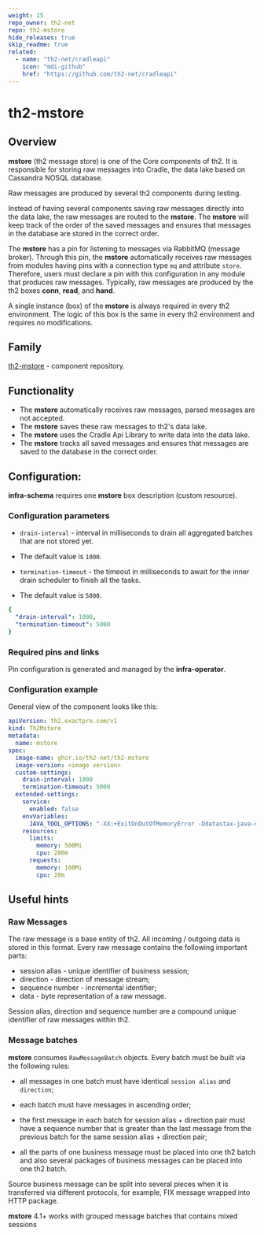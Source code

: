 ```yaml
---
weight: 15
repo_owner: th2-net
repo: th2-mstore
hide_releases: true
skip_readme: true
related:
  - name: "th2-net/cradleapi"
    icon: "mdi-github"
    href: "https://github.com/th2-net/cradleapi"
---
```


# th2-mstore

## Overview

**mstore** (th2 message store) is one of the <term term="Core">Core</term> components of th2.
It is responsible for storing raw messages into <term term="Cradle">Cradle</term>, the data lake based on Cassandra NOSQL database.

<notice info>
Raw messages are produced by several th2 components during testing. 
</notice>

Instead of having several components saving raw messages directly into the data lake, the raw messages are routed to the **mstore**.
The **mstore** will keep track of the order of the saved messages and ensures that messages in the database are stored in the correct order.

The **mstore** has a pin for listening to messages via RabbitMQ (message broker).
Through this pin, the **mstore** automatically receives raw messages from modules having pins with a connection type `mq` and attribute `store`.
Therefore, users must declare a pin with this configuration in any module that produces raw messages.
Typically, raw messages are produced by the th2 boxes **conn**, **read**, and **hand**.

A single instance (box) of the **mstore** is always required in every th2 environment.
The logic of this box is the same in every th2 environment and requires no modifications.
 
## Family

 [th2-mstore](https://github.com/th2-net/th2-mstore) - component repository.

## Functionality

- The **mstore** automatically receives raw messages, parsed messages are not accepted. 
- The **mstore** saves these raw messages to th2's data lake.
- The **mstore** uses the Cradle Api Library to write data into the data lake.
- The **mstore** tracks all saved messages and ensures that messages are saved to the database in the correct order.

## Configuration:

**infra-schema** requires one **mstore** box description (custom resource).

### Configuration parameters

- `drain-interval` - interval in milliseconds to drain all aggregated batches that are not stored yet. 
- The default value is `1000`.

- `termination-timeout` - the timeout in milliseconds to await for the inner drain scheduler to finish all the tasks. 
- The default value is `5000`.

```yaml
{
  "drain-interval": 1000,
  "termination-timeout": 5000
}
```

### Required pins and links
Pin configuration is generated and managed by the **infra-operator**.


### Configuration example
General view of the component looks like this:

```yaml
apiVersion: th2.exactpro.com/v1
kind: Th2Mstore
metadata:
  name: mstore
spec:
  image-name: ghcr.io/th2-net/th2-mstore
  image-version: <image version>
  custom-settings:
    drain-interval: 1000
    termination-timeout: 5000
  extended-settings:
    service:
      enabled: false
    envVariables:
      JAVA_TOOL_OPTIONS: "-XX:+ExitOnOutOfMemoryError -Ddatastax-java-driver.advanced.connection.init-query-timeout=\"5000 milliseconds\""
    resources:
      limits:
        memory: 500Mi
        cpu: 200m
      requests:
        memory: 100Mi
        cpu: 20m
```

## Useful hints

### Raw Messages

The raw message is a base entity of th2.
All incoming / outgoing data is stored in this format.
Every raw message contains the following important parts:​

- session alias - unique identifier of business session;
- direction - <term term="direction">direction</term> of message stream;
- sequence number - incremental identifier;
- data - byte representation of a raw message.

Session alias, direction and sequence number are a compound unique identifier of raw messages within th2.

### Message batches

**mstore** consumes `RawMessageBatch` objects. 
Every batch must be built via the following rules:

- all messages in one batch must have identical `session alias` and `direction`;

- each batch must have messages in ascending order;

- the first message in each batch for session alias + direction pair must have a sequence number that is greater than the last message from the previous batch for the same session alias + direction pair;

- all the parts of one business message must be placed into one th2 batch and also several packages of business messages can be placed into one th2 batch.

<notice note>

Source business message can be split into several pieces when it is transferred via different protocols, for example, FIX message wrapped into HTTP package.

</notice>

<notice note>

**mstore** 4.1+ works with grouped message batches that contains mixed sessions

</notice>
